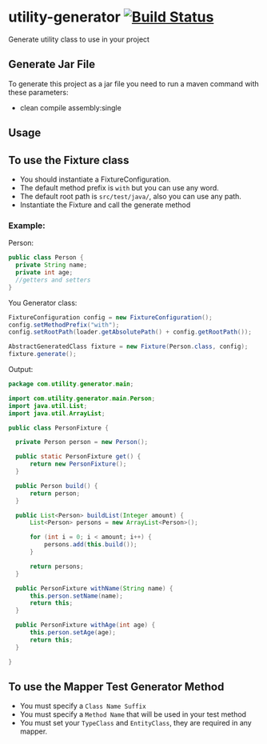# utility-generator [![Build Status](https://travis-ci.org/robsonbittencourt/utility-generator.svg?branch=master)](https://travis-ci.org/robsonbittencourt/fixture-generator)
Generate utility class to use in your project

## Generate Jar File

To generate this project as a jar file you need to run a maven command with these parameters:
- clean compile assembly:single

## Usage

## To use the Fixture class
- You should instantiate a FixtureConfiguration.
- The default method prefix is `with` but you can use any word.
- The default root path is `src/test/java/`, also you can use any path.
- Instantiate the Fixture and call the generate method

### Example:

Person:
```java
public class Person {
  private String name;
  private int age;
  //getters and setters
}

```

You Generator class:
```java
FixtureConfiguration config = new FixtureConfiguration();
config.setMethodPrefix("with");
config.setRootPath(loader.getAbsolutePath() + config.getRootPath());

AbstractGeneratedClass fixture = new Fixture(Person.class, config);
fixture.generate();

```

Output:
```java
package com.utility.generator.main;

import com.utility.generator.main.Person;
import java.util.List;
import java.util.ArrayList;

public class PersonFixture {

  private Person person = new Person();

  public static PersonFixture get() {
	  return new PersonFixture();
  }

  public Person build() {
	  return person;
  }

  public List<Person> buildList(Integer amount) {
	  List<Person> persons = new ArrayList<Person>();

	  for (int i = 0; i < amount; i++) {
		  persons.add(this.build());
	  }

	  return persons;
  }

  public PersonFixture withName(String name) {
	  this.person.setName(name);
	  return this;
  }

  public PersonFixture withAge(int age) {
	  this.person.setAge(age);
	  return this;
  }

}

```
## To use the Mapper Test Generator Method
- You must specify a `Class Name Suffix`
- You must specify a `Method Name` that will be used in your test method
- You must set your `TypeClass` and `EntityClass`, they are required in any mapper.

